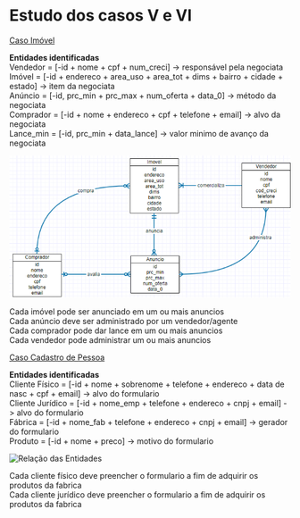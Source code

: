 # Estudo dos casos V e VI

[Caso Imóvel](https://github.com/tmenegaz/db_dendezeiros/blob/master/assunto/casos.md#imóvel "Caso Imóvel")

**Entidades identificadas**  
Vendedor = [-id + nome + cpf + num_creci] -> responsável pela negociata  
Imóvel = [-id + endereco + area_uso + area_tot + dims + bairro + cidade + estado] -> item da negociata  
Anúncio = [-id, prc_min + prc_max + num_oferta + data_0] -> método da negociata  
Comprador = [-id + nome + endereco + cpf + telefone + email] -> alvo da negociata  
Lance_min = [-id, prc_min + data_lance] -> valor minimo de avanço da negociata  

![Relação das Entidades](https://github.com/jota-lucas/databases_senai_dend/blob/master/er1.png "Relacionamento: Entidades do Caso V")

Cada imóvel pode ser anunciado em um ou mais anuncios  
Cada anúncio deve ser administrado por um vendedor/agente  
Cada comprador pode dar lance em um ou mais anuncios  
Cada vendedor pode administrar um ou mais anuncios  

[Caso Cadastro de Pessoa](https://github.com/tmenegaz/db_dendezeiros/blob/master/assunto/casos.md#cadastro-de-pessoa "Caso Cadastro de Pessoa")

**Entidades identificadas**  
Cliente Físico = [-id + nome + sobrenome + telefone + endereco + data de nasc + cpf + email] -> alvo do formulario  
Cliente Jurídico = [-id + nome_emp + telefone + endereco + cnpj + email] -> alvo do formulario  
Fábrica = [-id + nome_fab + telefone + endereco + cnpj + email] -> gerador do formulario  
Produto = [-id + nome + preco] -> motivo do formulario

![Relação das Entidades](https://github.com/jota-lucas/databases_senai_dend/blob/master/er2 "Relacionamento: Entidades do Caso VI")

Cada cliente físico deve preencher o formulario a fim de adquirir os produtos da fabrica  
Cada cliente jurídico deve preencher o formulario a fim de adquirir os produtos da fabrica  

